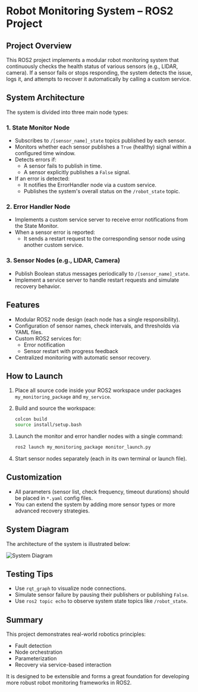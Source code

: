 # Robot Monitoring System – ROS2 Project

## Project Overview

This ROS2 project implements a modular robot monitoring system that continuously checks the health status of various sensors (e.g., LIDAR, camera). If a sensor fails or stops responding, the system detects the issue, logs it, and attempts to recover it automatically by calling a custom service.

## System Architecture

The system is divided into three main node types:

### 1. State Monitor Node
- Subscribes to `/[sensor_name]_state` topics published by each sensor.
- Monitors whether each sensor publishes a `True` (healthy) signal within a configured time window.
- Detects errors if:
  - A sensor fails to publish in time.
  - A sensor explicitly publishes a `False` signal.
- If an error is detected:
  - It notifies the ErrorHandler node via a custom service.
  - Publishes the system's overall status on the `/robot_state` topic.

### 2. Error Handler Node
- Implements a custom service server to receive error notifications from the State Monitor.
- When a sensor error is reported:
  - It sends a restart request to the corresponding sensor node using another custom service.

### 3. Sensor Nodes (e.g., LIDAR, Camera)
- Publish Boolean status messages periodically to `/[sensor_name]_state`.
- Implement a service server to handle restart requests and simulate recovery behavior.

## Features

- Modular ROS2 node design (each node has a single responsibility).
- Configuration of sensor names, check intervals, and thresholds via YAML files.
- Custom ROS2 services for:
  - Error notification
  - Sensor restart with progress feedback
- Centralized monitoring with automatic sensor recovery.

## How to Launch

1. Place all source code inside your ROS2 workspace under packages `my_monitoring_package` and `my_service`.

2. Build and source the workspace:
   ```bash
   colcon build
   source install/setup.bash
   ```

3. Launch the monitor and error handler nodes with a single command:
   ```bash
   ros2 launch my_monitoring_package monitor_launch.py
   ```

4. Start sensor nodes separately (each in its own terminal or launch file).

## Customization

- All parameters (sensor list, check frequency, timeout durations) should be placed in `*.yaml` config files.
- You can extend the system by adding more sensor types or more advanced recovery strategies.

## System Diagram

The architecture of the system is illustrated below:

![System Diagram](monitoring_system.png)


## Testing Tips

- Use `rqt_graph` to visualize node connections.
- Simulate sensor failure by pausing their publishers or publishing `False`.
- Use `ros2 topic echo` to observe system state topics like `/robot_state`.

## Summary

This project demonstrates real-world robotics principles:
- Fault detection
- Node orchestration
- Parameterization
- Recovery via service-based interaction

It is designed to be extensible and forms a great foundation for developing more robust robot monitoring frameworks in ROS2.

